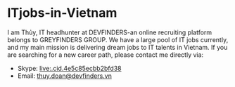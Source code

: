 # ITjobs-in-Vietnam
I am Thủy, IT headhunter at DEVFINDERS-an online recruiting platform belongs to GREYFINDERS GROUP. We have a large pool of IT jobs currently, and my main mission is delivering dream jobs to IT talents in Vietnam. If you are searching for a new career path, please contact me directly via:

- Skype: [live:.cid.4e5c85ecbb2bfd38](skype:live:.cid.4e5c85ecbb2bfd38)
- Email: [thuy.doan@devfinders.vn](mailto:thuy.doan@devfinders.vn)
